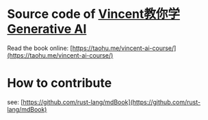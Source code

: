 # Source code of [Vincent教你学Generative AI](https://taohu.me/vincent-ai-course/)

Read the book online: [https://taohu.me/vincent-ai-course/](https://taohu.me/vincent-ai-course/)

# How to contribute

see: [https://github.com/rust-lang/mdBook](https://github.com/rust-lang/mdBook)
